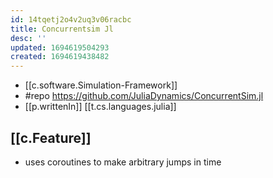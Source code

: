 ```yaml
---
id: 14tqetj2o4v2uq3v06racbc
title: Concurrentsim Jl
desc: ''
updated: 1694619504293
created: 1694619438482
---
```


- [[c.software.Simulation-Framework]]
- #repo https://github.com/JuliaDynamics/ConcurrentSim.jl
- [[p.writtenIn]] [[t.cs.languages.julia]]

## [[c.Feature]]

-  uses coroutines to make arbitrary jumps in time
